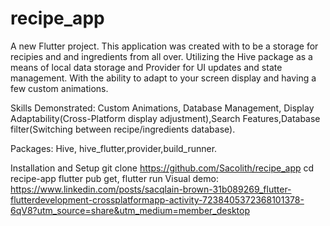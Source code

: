# recipe_app

A new Flutter project.
This application was created with to be a storage for recipies and and ingredients from all over. 
Utilizing the Hive package as a means of local data storage and Provider for UI updates and state management.
With the ability to adapt to your screen display and having a few custom animations.

Skills Demonstrated: Custom Animations, Database Management, Display Adaptability(Cross-Platform display adjustment),Search Features,Database filter(Switching between recipe/ingredients database).

Packages: Hive, hive_flutter,provider,build_runner.

Installation and Setup git clone https://github.com/Sacolith/recipe_app cd recipe-app flutter pub get,
flutter run
Visual demo: https://www.linkedin.com/posts/sacqlain-brown-31b089269_flutter-flutterdevelopment-crossplatformapp-activity-7238405372368101378-6qV8?utm_source=share&utm_medium=member_desktop
